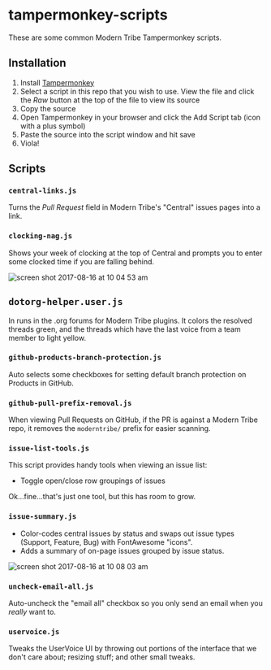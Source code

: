 # tampermonkey-scripts

These are some common Modern Tribe Tampermonkey scripts.

## Installation

1. Install [Tampermonkey](https://tampermonkey.net/)
1. Select a script in this repo that you wish to use. View the file and click the _Raw_ button at the top of the file to view its source
1. Copy the source
1. Open Tampermonkey in your browser and click the Add Script tab (icon with a plus symbol)
1. Paste the source into the script window and hit save
1. Viola!

## Scripts

### `central-links.js`

Turns the _Pull Request_ field in Modern Tribe's "Central" issues pages into a link.

### `clocking-nag.js`

Shows your week of clocking at the top of Central and prompts you to enter some clocked time if you are falling behind.

![screen shot 2017-08-16 at 10 04 53 am](https://user-images.githubusercontent.com/430385/29367332-8beceac6-826a-11e7-9e62-3800663c5b22.png)

## `dotorg-helper.user.js`

In runs in the .org forums for Modern Tribe plugins. It colors the resolved threads green, and the threads which have the last voice from a team member to light yellow.

### `github-products-branch-protection.js`

Auto selects some checkboxes for setting default branch protection on Products in GitHub.

### `github-pull-prefix-removal.js`

When viewing Pull Requests on GitHub, if the PR is against a Modern Tribe repo, it removes the `moderntribe/` prefix for easier scanning.

### `issue-list-tools.js`

This script provides handy tools when viewing an issue list:

* Toggle open/close row groupings of issues

Ok...fine...that's just one tool, but this has room to grow.

### `issue-summary.js`

* Color-codes central issues by status and swaps out issue types (Support, Feature, Bug) with FontAwesome "icons".
* Adds a summary of on-page issues grouped by issue status.

![screen shot 2017-08-16 at 10 08 03 am](https://user-images.githubusercontent.com/430385/29367418-db3e3328-826a-11e7-8dd1-2e9e48a338c9.png)

### `uncheck-email-all.js`

Auto-uncheck the "email all" checkbox so you only send an email when you _really_ want to.

### `uservoice.js`

Tweaks the UserVoice UI by throwing out portions of the interface that we don't care about; resizing stuff; and other small tweaks.
